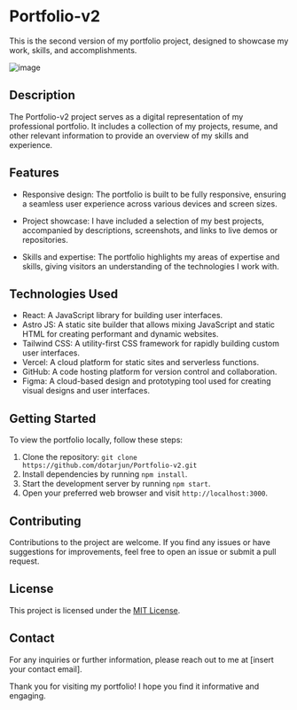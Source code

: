 # Portfolio-v2

This is the second version of my portfolio project, designed to showcase my work, skills, and accomplishments.

![image](https://github.com/dotarjun/Portfolio-v2/assets/71163609/cdda5630-e3a5-45d1-8086-851b25b471b9)

## Description

The Portfolio-v2 project serves as a digital representation of my professional portfolio. It includes a collection of my projects, resume, and other relevant information to provide an overview of my skills and experience.

## Features

- Responsive design: The portfolio is built to be fully responsive, ensuring a seamless user experience across various devices and screen sizes.

- Project showcase: I have included a selection of my best projects, accompanied by descriptions, screenshots, and links to live demos or repositories.

- Skills and expertise: The portfolio highlights my areas of expertise and skills, giving visitors an understanding of the technologies I work with.

## Technologies Used

- React: A JavaScript library for building user interfaces.
- Astro JS: A static site builder that allows mixing JavaScript and static HTML for creating performant and dynamic websites.
- Tailwind CSS: A utility-first CSS framework for rapidly building custom user interfaces.
- Vercel: A cloud platform for static sites and serverless functions.
- GitHub: A code hosting platform for version control and collaboration.
- Figma: A cloud-based design and prototyping tool used for creating visual designs and user interfaces.

## Getting Started

To view the portfolio locally, follow these steps:

1. Clone the repository: `git clone https://github.com/dotarjun/Portfolio-v2.git`
2. Install dependencies by running `npm install`.
3. Start the development server by running `npm start`.
4. Open your preferred web browser and visit `http://localhost:3000`.

## Contributing

Contributions to the project are welcome. If you find any issues or have suggestions for improvements, feel free to open an issue or submit a pull request.

## License

This project is licensed under the [MIT License](LICENSE).

## Contact

For any inquiries or further information, please reach out to me at [insert your contact email].

Thank you for visiting my portfolio! I hope you find it informative and engaging.
